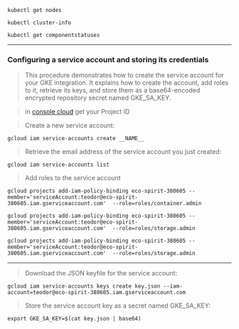 ```
kubectl get nodes
```

```
kubectl cluster-info
```

```
kubectl get componentstatuses
```
---
### Configuring a service account and storing its credentials

> This procedure demonstrates how to create the service account for your GKE integration. It explains how to create the account, add roles to it, retrieve its keys, and store them as a base64-encoded encrypted repository secret named GKE_SA_KEY.

> in [console cloud](https://console.cloud.google.com/) get your Project ID

> Create a new service account:

```
gcloud iam service-accounts create __NAME__
```

> Retrieve the email address of the service account you just created:


```
gcloud iam service-accounts list
```

> Add roles to the service account
```
gcloud projects add-iam-policy-binding eco-spirit-380605 --member='serviceAccount:teodor@eco-spirit-380605.iam.gserviceaccount.com'  --role=roles/container.admin
```
```
gcloud projects add-iam-policy-binding eco-spirit-380605 --member='serviceAccount:teodor@eco-spirit-380605.iam.gserviceaccount.com'  --role=roles/storage.admin
```
```
gcloud projects add-iam-policy-binding eco-spirit-380605 --member='serviceAccount:teodor@eco-spirit-380605.iam.gserviceaccount.com'  --role=roles/storage.admin
```
---

> Download the JSON keyfile for the service account:

```
gcloud iam service-accounts keys create key.json --iam-account=teodor@eco-spirit-380605.iam.gserviceaccount.com
```

> Store the service account key as a secret named GKE_SA_KEY:

```
export GKE_SA_KEY=$(cat key.json | base64)
```
 
